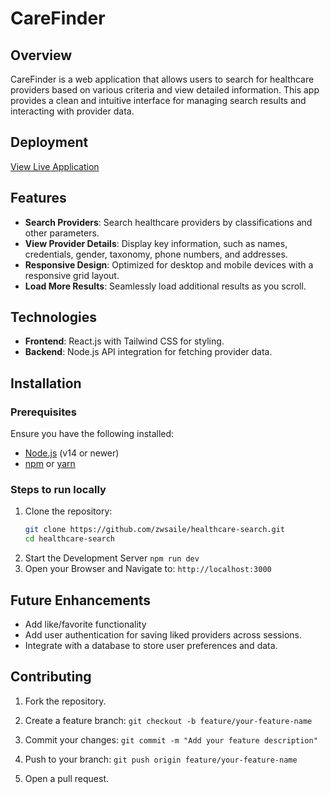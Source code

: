 # CareFinder

## Overview
CareFinder is a web application that allows users to search for healthcare providers based on various criteria and view detailed information. This app provides a clean and intuitive interface for managing search results and interacting with provider data.

## Deployment
[View Live Application](https://healthcare-search.vercel.app/)

## Features
- **Search Providers**: Search healthcare providers by classifications and other parameters.
- **View Provider Details**: Display key information, such as names, credentials, gender, taxonomy, phone numbers, and addresses.
- **Responsive Design**: Optimized for desktop and mobile devices with a responsive grid layout.
- **Load More Results**: Seamlessly load additional results as you scroll.

## Technologies
- **Frontend**: React.js with Tailwind CSS for styling.
- **Backend**: Node.js API integration for fetching provider data.

## Installation

### Prerequisites
Ensure you have the following installed:
- [Node.js](https://nodejs.org/) (v14 or newer)
- [npm](https://www.npmjs.com/) or [yarn](https://yarnpkg.com/)

### Steps to run locally
1. Clone the repository:
   ```bash
   git clone https://github.com/zwsaile/healthcare-search.git
   cd healthcare-search
2. Start the Development Server
   ```npm run dev```
3. Open your Browser and Navigate to:
   ```http://localhost:3000```

## Future Enhancements
- Add like/favorite functionality
- Add user authentication for saving liked providers across sessions.
- Integrate with a database to store user preferences and data.

## Contributing
1. Fork the repository.

1. Create a feature branch:
   ```git checkout -b feature/your-feature-name```
2. Commit your changes:
   ```git commit -m "Add your feature description"```
3. Push to your branch:
   ```git push origin feature/your-feature-name```
4. Open a pull request.

